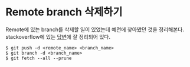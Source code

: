 # Remote branch 삭제하기

Remote에 있는 branch를 삭제할 일이 있었는데 예전에 찾아봤던 것을 정리해본다.
stackoverflow에 있는 [답변](https://stackoverflow.com/a/2003515)에 잘 정리되어 있다.

```
$ git push -d <remote_name> <branch_name>
$ git branch -d <branch_name>
$ git fetch --all --prune
```